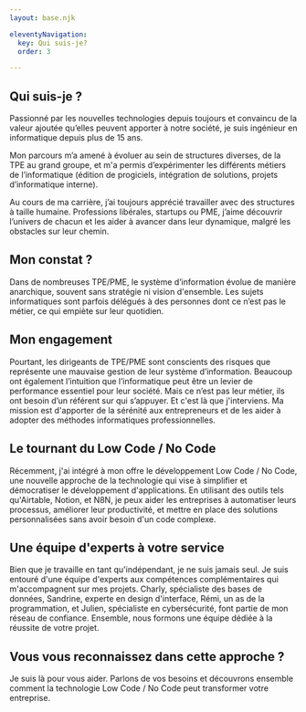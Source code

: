 ```yaml
---
layout: base.njk

eleventyNavigation:
  key: Qui suis-je?
  order: 3

---
```


## Qui suis-je ?

Passionné par les nouvelles technologies depuis toujours et convaincu de la valeur ajoutée qu’elles peuvent apporter à notre société, je suis ingénieur en informatique depuis plus de 15 ans.

Mon parcours m’a amené à évoluer au sein de structures diverses, de la TPE au grand groupe, et m'a permis d’expérimenter les différents métiers de l’informatique (édition de progiciels, intégration de solutions, projets d’informatique interne).

Au cours de ma carrière, j’ai toujours apprécié travailler avec des structures à taille humaine. Professions libérales, startups ou PME, j’aime découvrir l’univers de chacun et les aider à avancer dans leur dynamique, malgré les obstacles sur leur chemin.

## Mon constat ?

Dans de nombreuses TPE/PME, le système d’information évolue de manière anarchique, souvent sans stratégie ni vision d'ensemble. Les sujets informatiques sont parfois délégués à des personnes dont ce n’est pas le métier, ce qui empiète sur leur quotidien.

## Mon engagement

Pourtant, les dirigeants de TPE/PME sont conscients des risques que représente une mauvaise gestion de leur système d’information. Beaucoup ont également l’intuition que l’informatique peut être un levier de performance essentiel pour leur société. Mais ce n’est pas leur métier, ils ont besoin d’un référent sur qui s’appuyer. Et c'est là que j'interviens. Ma mission est d'apporter de la sérénité aux entrepreneurs et de les aider à adopter des méthodes informatiques professionnelles.

## Le tournant du Low Code / No Code

Récemment, j'ai intégré à mon offre le développement Low Code / No Code, une nouvelle approche de la technologie qui vise à simplifier et démocratiser le développement d'applications. En utilisant des outils tels qu'Airtable, Notion, et N8N, je peux aider les entreprises à automatiser leurs processus, améliorer leur productivité, et mettre en place des solutions personnalisées sans avoir besoin d'un code complexe.

## Une équipe d'experts à votre service

Bien que je travaille en tant qu'indépendant, je ne suis jamais seul. Je suis entouré d'une équipe d'experts aux compétences complémentaires qui m'accompagnent sur mes projets. Charly, spécialiste des bases de données, Sandrine, experte en design d'interface, Rémi, un as de la programmation, et Julien, spécialiste en cybersécurité, font partie de mon réseau de confiance. Ensemble, nous formons une équipe dédiée à la réussite de votre projet.

## Vous vous reconnaissez dans cette approche ?

Je suis là pour vous aider. Parlons de vos besoins et découvrons ensemble comment la technologie Low Code / No Code peut transformer votre entreprise.